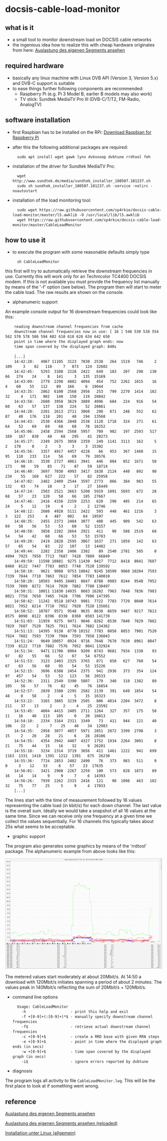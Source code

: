 docsis-cable-load-monitor
=========================

what is it
----------

- a small tool to monitor downstream load on DOCSIS cable networks
- the ingenious idea how to realize this with cheap hardware originates from here: [Auslastung des eigenen Segments ansehen](https://www.kdgforum.de/viewtopic.php?f=69&t=15097)

required hardware
-----------------

- basically any linux machine with Linux DVB API (Version 3, Version 5.x) and DVB-C support is suitable
- to ease things further following components are recommended:
    - Raspberry Pi (e.g. Pi 3 Model B, earlier B models may also work)
    - TV stick: Sundtek MediaTV Pro III (DVB-C/T/T2, FM-Radio, AnalogTV)

software installation
---------------------

- first Raspbian has to be installed on the RPi: [Download Raspbian for Raspberry Pi](https://www.raspberrypi.org/downloads/raspbian/)
- after this the following additional packages are required:
        
        sudo apt install wget gawk lynx dvbsnoop dvbtune rrdtool feh

- installation of the driver for Sundtek MediaTV Pro:

        wget http://www.sundtek.de/media/sundtek_installer_180507.101237.sh
        sudo sh sundtek_installer_180507.101237.sh -service -nolirc -noautostart

- installation of the load monitoring tool:

        sudo wget https://raw.githubusercontent.com/sp4rkie/docsis-cable-load-monitor/master/l5.awklib -O /usr/local/lib/l5.awklib
        wget https://raw.githubusercontent.com/sp4rkie/docsis-cable-load-monitor/master/CableLoadMonitor

how to use it
-------------

- to execute the program with some reasonable defaults simply type

        sh CableLoadMonitor

this first will try to automatically retrieve the downstream frequencies in use.
Currently this will work only for an Technicolor TC4400 DOCSIS modem. If this is not available you must provide the
frequency list manually by means of the '-f' option (see below). 
The program then will start to meter the cable load. The raw results are shown on the console.

- alphanumeric support

An example console output for 16 downstream frequencies could look like this:

        reading downstream channel frequencies from cache
        downstream channel frequencies now in use: [ 16 ] 546 530 538 554 562 570 578 586 594 602 610 618 626 634 642 650
        point in time where the displayed graph ends: now
        time span covered by the displayed graph: 840s

        [...]
        14:42:20:   4967 11105  3123  7030  2538   264  1519   746     2   109     3    82   110     7   873   124  32602
        14:42:45:   5293  3108  2228  2422   649   183   207   298   130    66   274    24     8   141     3   135  15169
        14:43:09:   2779  2298  4882  4094   454   752  2262  1015    16     4    60    55   112    89   166     6  19044
        14:43:35:   2862  6100  2568  2956   253   799  2270  1414   102    32     4   171   902   140   150   119  20842
        14:43:58:   2680  3958  3629  3889  4096   684   224   916    54    60    63    57   137   138   224    52  20861
        14:44:20:   2281  2613  2711  3060   298   871   248   552    62    87    48   176   118   201    48   194  13568
        14:44:43:   2530  4366  2848  2538  1128  1718   324   271    61    64    52    69    69    68    68    78  16252
        14:45:06:   2458  2594  2568  5957   789   982   197  2593   517   169   167   830    48    68   295    41  20273
        14:45:27:   2349  2675  3058  2359   249  1141  3113   162     5     2   178     0     2     3     3     3  15302
        14:45:56:   3357  4917  4457  4228    66   953   367  1460    15    95   110   233   114    56    69    79  20576
        14:46:18:   3530  2727  4061  3941   446   804   852  1671    50   173    98    59    85    71    87    59  18714
        14:46:40:   3697  7030  4993  3417  1838  2124   440   892    90   234    55   160   627   222    57    82  25958
        14:47:02:   2482  2409  2544  3597  2773   866   384   983    55   132    93    74    10     3    17    27  16449
        14:47:24:   2503  2521  2663  5200  5919  1891  5693   672    28    68    57    23   120    58    66   185  27667
        14:47:46:   2416  4156  2259  2253   620   290   405   214    65    24     5    12    19     4     2     2  12746
        14:48:12:   2680  4928  5111  2422   593   448   461  1216     3     3   122   253     4   487   802    64  19597
        14:48:35:   2455  2373  2484  3077   408   445   909   542    63    69    58    56    53    53    60    52  13157
        14:48:58:   3858  2282  2664  2921   411    90   588  2519    68    54    54    42    60    66    53    53  15783
        14:49:20:   2419  2828  2595  3067  1637   271  1059   142    63    57    65    54    83    22   107    13  14482
        14:49:44:   2282  2358  2406  2382    89  2540  2781   505     0  4994  7925  7950  7713  7687  7428  7809  66849
        14:49:59:  11598 10881  9275 11430  9417  7712  8418  8041  7687  8460  8122  7447  7783  8053  7748  7520 139592
        14:50:10:   9621  9088  9753 10042  9245 10599  9860 10204  7593  7339  7844  7710  7863  7612  7854  7783 140010
        14:50:20:  10503  9495 10401  8847  8788  9903  8244  9548  7952  7539  7809  8272  7614  7920  7882  7780 138497
        14:50:31:  10011 11830 14935  8683 16282  7963  7848  7836  7983  8021  7758  7650  7465  7428  7706  7996 147395
        14:50:42:  11242  9518 10743  9981  7722  7783  7729  8040  7614  8021  7952  8214  7710  7952  7920  7520 135661
        14:50:52:  10787  9571  9548  9635  8638  8659  9487  9217  7813  8575  8098  8122  8396  8330  8360  8503 141739
        14:51:03:  11959  9275  9471  9046  8262  8530  7840  7829  7882  7829  7687  7520  7825  7911  7614  7882 134362
        14:51:13:  14395  9138  8770 10152  7783  8058  8053  7901  7520  7924  7882  7593  7339  7984  7593  7958 136043
        14:51:24:   9649 10057  8924  9716  7648  7670  7630  8961  8047  7339  8122  7710  7882  7576  7952  8041 132924
        14:51:34:   9471 11706  8904  9209  8743  9681  7934  1338    93    97    82    55    66    52    67    54  67552
        14:51:53:   3123  2403  2325  3765   871   850   627   760    54    67    63    56    60    95    54    53  15226
        14:52:15:   3696  6388  2454  2375   941  2936   373   354   124    97   457    54    53    52   123    56  20533
        14:52:36:   2311  2549  3390  5807   179   340   310  1382    89   105    56    57    76    82    45    76  16854
        14:52:57:   2839  3380  2295  2582  2139   391   649  1854    54    48     8    58     2     4     5    15  16323
        14:53:22:   3165  3885  3239  2505   806  4014  2204  3472     8   211    37    13     2     2     4    25  23592
        14:53:45:   4004  4415  2405  2711  1264   327   357   175    50    11    16    40   113   105     0    20  16013
        14:54:10:   2334  3164  2311  3349    73   411   944   121    40   106    22     2     7    25    40    34  12983
        14:54:35:   2958  3077  4057  5971  2851  2872  3399  2798     3    15     2    20    28    21     6    28  28106
        14:54:55:   4354  3942  4407  4327  1752  1934  2264  3001     8    21    75    44    15    16    32     9  26201
        14:55:18:   3234  2314  3719  3656   411  1461  1222   941   699  1163  1331  1410  1391  1212  1391   675  26230
        14:55:36:   7724  2853  2482  2490    76   373   983   511     9     0     3    12    33     6    57    23  17635
        14:56:01:   3421  2908  2267  2259   100   573   828  1873    89    16    14    14     9     9     7     6  14393
        14:56:26:   7939  2262  2315  2416   121    90  1098   463   102    32    75    77    25     5     9     4  17033
        [...]

The lines start with the time of measurement followed by 16 values representing the cable load (in kbit/s) for each down channel. The last value is the overall sum. 
Ideally we would take a snapshot of all 16 values at the same time. Since we can receive only one frequency at a given time we collect the values sequentially.
For 16 channels this typically takes about 25s what seems to be acceptable.

- graphic support

The program also generates some graphics by means of the 'rrdtool' package. The alphanumeric example from above looks like this:

![alt text](CableLoadMonitor.png "Title")

The metered values start moderately at about 20Mbit/s. At 14:50 a download with 120Mbit/s initiates spanning a period of about 2 minutes. The values peak in 140Mbit/s reflecting the sum of 20Mbit/s + 120Mbit/s.

- command line options

        Usage: CableLoadMonitor
          -h                    - print this help and exit
          -f +[0-9]+(:[0-9]+)*$ - manually specify downstream channel frequencies
          -f$                   - retrieve actual downstream channel frequencies
          -c +[0-9]+$           - create a RRD base with given RRA steps
          -e +[0-9]+$           - point in time where the displayed graph ends (in secs)
          -w +[0-9]+$           - time span covered by the displayed graph (in secs)
          -i$                   - ignore errors reported by dvbtune

- diagnosis

The program logs all activity to file `CableLoadMonitor.log`. This will be the first place to look at if something went wrong.

reference
---------

[Auslastung des eigenen Segments ansehen](https://www.kdgforum.de/viewtopic.php?f=69&t=15097)

[Auslastung des eigenen Segments ansehen (reloaded)](https://www.unitymediaforum.de/viewtopic.php?f=53&t=37095)

[Installation unter Linux (allgemein)](http://support.sundtek.com/index.php/topic,2.0.html)

